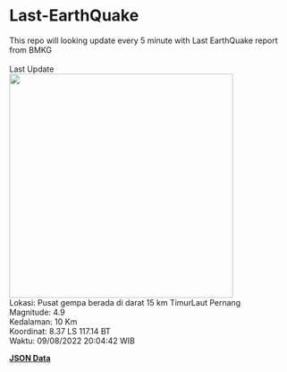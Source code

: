 # Last-EarthQuake
This repo will looking update every 5 minute with Last EarthQuake report from BMKG
<br>
<br>
Last Update
<br>
<img src="https://ews.bmkg.go.id/TEWS/data/20220809200442.mmi.jpg" width="400"/>
<br>
Lokasi: Pusat gempa berada di darat 15 km TimurLaut Pernang <br>
Magnitude: 4.9 <br>
Kedalaman: 10 Km <br>
Koordinat: 8.37 LS 117.14 BT <br>
Waktu: 09/08/2022 20:04:42 WIB <br>

<a href="./data/data.json">**JSON Data**</a>
